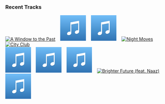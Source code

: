 ### Recent Tracks
[<img src='https://lastfm.freetls.fastly.net/i/u/300x300/e79053f7d62b4e9cb377cce864a40d8e.png' width='16%' height='16%' alt='A Window to the Past'>](https://www.last.fm/music/john%2bwilliams/_/a%2bwindow%2bto%2bthe%2bpast)&nbsp;&nbsp;&nbsp;&nbsp;[<img src='https://github.com/atfinke/atfinke/blob/master/placeholder.jpeg?raw=true' width='16%' height='16%' alt='The Hologram / Binary Sunset - From "Star Wars: A New Hope"'>](https://www.last.fm/music/london%2bvoices/_/the%2bhologram%2b%252f%2bbinary%2bsunset%2b-%2bfrom%2b%2522star%2bwars%253a%2ba%2bnew%2bhope%2522)&nbsp;&nbsp;&nbsp;&nbsp;[<img src='https://github.com/atfinke/atfinke/blob/master/placeholder.jpeg?raw=true' width='16%' height='16%' alt='One Day - From "Pirates of the Caribbean: At Worlds End"/Score'>](https://www.last.fm/music/hans%2bzimmer/_/one%2bday%2b-%2bfrom%2b%2522pirates%2bof%2bthe%2bcaribbean%253a%2bat%2bworld%2527s%2bend%2522%252fscore)&nbsp;&nbsp;&nbsp;&nbsp;[<img src='https://lastfm.freetls.fastly.net/i/u/300x300/72d5bdc971661cb962f87684906274ab.png' width='16%' height='16%' alt='Night Moves'>](https://www.last.fm/music/bob%2bseger/_/night%2bmoves)&nbsp;&nbsp;&nbsp;&nbsp;[<img src='https://lastfm.freetls.fastly.net/i/u/300x300/31175bafa9909e25577f2d64b1ad02b6.png' width='16%' height='16%' alt='City Club'>](https://www.last.fm/music/the%2bgrowlers/_/city%2bclub)&nbsp;&nbsp;&nbsp;&nbsp;<br>[<img src='https://github.com/atfinke/atfinke/blob/master/placeholder.jpeg?raw=true' width='16%' height='16%' alt='Work of Art'>](https://www.last.fm/music/rylands%2bheath/_/work%2bof%2bart)&nbsp;&nbsp;&nbsp;&nbsp;[<img src='https://github.com/atfinke/atfinke/blob/master/placeholder.jpeg?raw=true' width='16%' height='16%' alt='Nice for What'>](https://www.last.fm/music/drake/_/nice%2bfor%2bwhat)&nbsp;&nbsp;&nbsp;&nbsp;[<img src='https://github.com/atfinke/atfinke/blob/master/placeholder.jpeg?raw=true' width='16%' height='16%' alt='What If I Go? (feat. Bonzai)'>](https://www.last.fm/music/mura%2bmasa/_/what%2bif%2bi%2bgo%253f%2b%2528feat.%2bbonzai%2529)&nbsp;&nbsp;&nbsp;&nbsp;[<img src='https://lastfm.freetls.fastly.net/i/u/300x300/d4a3045c7c32e47ea4045db6d1fca6d2.png' width='16%' height='16%' alt='Brighter Future (feat. Naaz)'>](https://www.last.fm/music/big%2bgigantic/_/brighter%2bfuture%2b%2528feat.%2bnaaz%2529)&nbsp;&nbsp;&nbsp;&nbsp;[<img src='https://github.com/atfinke/atfinke/blob/master/placeholder.jpeg?raw=true' width='16%' height='16%' alt='Unstoppable - FKJ Remix'>](https://www.last.fm/music/lianne%2bla%2bhavas/_/unstoppable%2b-%2bfkj%2bremix)&nbsp;&nbsp;&nbsp;&nbsp;<br>